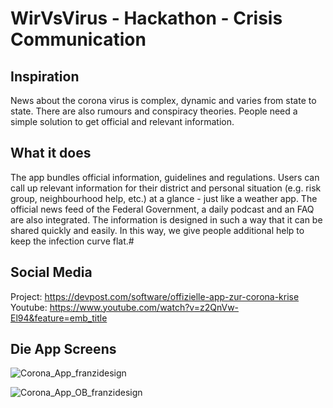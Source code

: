 # WirVsVirus - Hackathon - Crisis Communication

## Inspiration

News about the corona virus is complex, dynamic and varies from state to state. There are also rumours and conspiracy theories. People need a simple solution to get official and relevant information.


## What it does

The app bundles official information, guidelines and regulations. Users can call up relevant information for their district and personal situation (e.g. risk group, neighbourhood help, etc.) at a glance - just like a weather app. The official news feed of the Federal Government, a daily podcast and an FAQ are also integrated. The information is designed in such a way that it can be shared quickly and easily. In this way, we give people additional help to keep the infection curve flat.#


## Social Media

Project: https://devpost.com/software/offizielle-app-zur-corona-krise
Youtube: https://www.youtube.com/watch?v=z2QnVw-El94&feature=emb_title


## Die App Screens

![Corona_App_franzidesign](https://user-images.githubusercontent.com/48680353/77257275-911f2e00-6c73-11ea-97cf-6169d1500ca1.png)


![Corona_App_OB_franzidesign](https://user-images.githubusercontent.com/48680353/77257295-abf1a280-6c73-11ea-8ee5-268230d26ebf.png)


